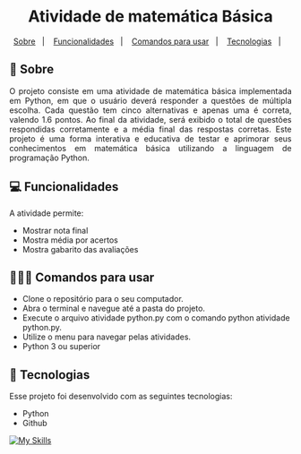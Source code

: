 <h1 align="center"> Atividade de matemática Básica</h1>

<p align="center">
  <a href="#-sobre">Sobre</a>&nbsp;&nbsp;&nbsp;|&nbsp;&nbsp;&nbsp;
  <a href="#-Funcionalidades">Funcionalidades</a>&nbsp;&nbsp;&nbsp;|&nbsp;&nbsp;&nbsp;
  <a href="#-Comandos para usar">Comandos para usar</a>&nbsp;&nbsp;&nbsp;|&nbsp;&nbsp;&nbsp;
  <a href="#-tecnologias">Tecnologias</a>&nbsp;&nbsp;&nbsp;|&nbsp;&nbsp;&nbsp;
 
</p>


## 📌 Sobre

<p align="justify">
O projeto consiste em uma atividade de matemática básica implementada em Python, em que o usuário deverá responder a questões de múltipla escolha. Cada questão tem cinco alternativas e apenas uma é correta, valendo 1.6 pontos. Ao final da atividade, será exibido o total de questões respondidas corretamente e a média final das respostas corretas. Este projeto é uma forma interativa e educativa de testar e aprimorar seus conhecimentos em matemática básica utilizando a linguagem de programação Python.
<p align="justify">

## 💻 Funcionalidades
 
A atividade permite:

* Mostrar nota final
* Mostra média por acertos
* Mostra gabarito das avaliações

## 👩🏻‍💻 Comandos para usar
* Clone o repositório para o seu computador.
* Abra o terminal e navegue até a pasta do projeto.
* Execute o arquivo atividade python.py com o comando python atividade python.py.
* Utilize o menu para navegar pelas atividades.
* Python 3 ou superior 


## 🚀 Tecnologias

Esse projeto foi desenvolvido com as seguintes tecnologias:

- Python
- Github

[![My Skills](https://skillicons.dev/icons?i=py,github)](https://skillicons.dev)
